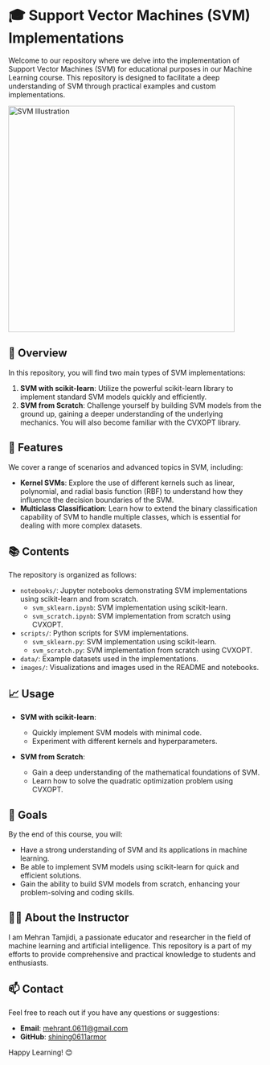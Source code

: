 # 🎓 Support Vector Machines (SVM) Implementations

Welcome to our repository where we delve into the implementation of Support Vector Machines (SVM) for educational purposes in our Machine Learning course. This repository is designed to facilitate a deep understanding of SVM through practical examples and custom implementations.

<img src="https://github.com/user-attachments/assets/31b4a196-7150-4b79-a442-4ea88bab6bfe" alt="SVM Illustration" width="450"/>

## 📄 Overview

In this repository, you will find two main types of SVM implementations:

1. **SVM with scikit-learn**: Utilize the powerful scikit-learn library to implement standard SVM models quickly and efficiently.
2. **SVM from Scratch**: Challenge yourself by building SVM models from the ground up, gaining a deeper understanding of the underlying mechanics. You will also become familiar with the CVXOPT library.

## 🌟 Features

We cover a range of scenarios and advanced topics in SVM, including:

- **Kernel SVMs**: Explore the use of different kernels such as linear, polynomial, and radial basis function (RBF) to understand how they influence the decision boundaries of the SVM.
- **Multiclass Classification**: Learn how to extend the binary classification capability of SVM to handle multiple classes, which is essential for dealing with more complex datasets.

## 📚 Contents

The repository is organized as follows:

- `notebooks/`: Jupyter notebooks demonstrating SVM implementations using scikit-learn and from scratch.
  - `svm_sklearn.ipynb`: SVM implementation using scikit-learn.
  - `svm_scratch.ipynb`: SVM implementation from scratch using CVXOPT.
- `scripts/`: Python scripts for SVM implementations.
  - `svm_sklearn.py`: SVM implementation using scikit-learn.
  - `svm_scratch.py`: SVM implementation from scratch using CVXOPT.
- `data/`: Example datasets used in the implementations.
- `images/`: Visualizations and images used in the README and notebooks.


## 📈 Usage

- **SVM with scikit-learn**:
  - Quickly implement SVM models with minimal code.
  - Experiment with different kernels and hyperparameters.

- **SVM from Scratch**:
  - Gain a deep understanding of the mathematical foundations of SVM.
  - Learn how to solve the quadratic optimization problem using CVXOPT.

## 🎯 Goals

By the end of this course, you will:
- Have a strong understanding of SVM and its applications in machine learning.
- Be able to implement SVM models using scikit-learn for quick and efficient solutions.
- Gain the ability to build SVM models from scratch, enhancing your problem-solving and coding skills.


## 👩‍🏫 About the Instructor

I am Mehran Tamjidi, a passionate educator and researcher in the field of machine learning and artificial intelligence. This repository is a part of my efforts to provide comprehensive and practical knowledge to students and enthusiasts.

## 📫 Contact

Feel free to reach out if you have any questions or suggestions:
- **Email**: mehrant.0611@gmail.com
- **GitHub**: [shining0611armor](https://github.com/shining0611armor)



Happy Learning! 😊
